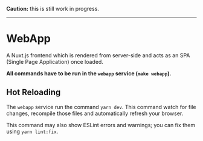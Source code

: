 **Caution:** this is still work in progress.

---

# WebApp

A Nuxt.js frontend which is rendered from server-side and acts as an SPA (Single Page Application) once loaded.

**All commands have to be run in the `webapp` service (`make webapp`).**

## Hot Reloading

The `webapp` service run the command `yarn dev`. This command watch for file changes, recompile those files and 
automatically refresh your browser.

This command may also show ESLint errors and warnings; you can fix them using `yarn lint:fix`.
